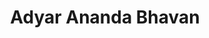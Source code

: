 ---
title: "Adyar Ananda Bhavan"
url: /coimbatore/adyar-ananda-bhavan-dr-nanjappa-road/
shop: Süßwaren
---